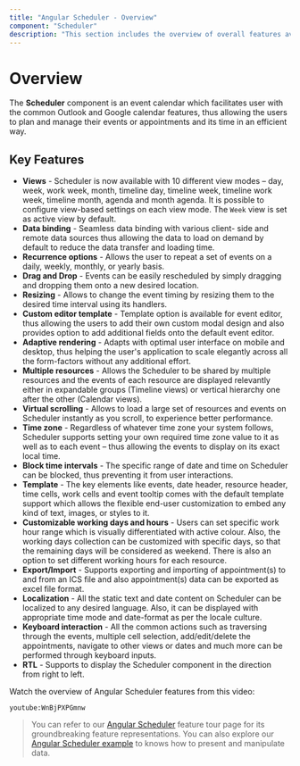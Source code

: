 ```yaml
---
title: "Angular Scheduler - Overview"
component: "Scheduler"
description: "This section includes the overview of overall features available in Syncfusion Angular Scheduler."
---
```


# Overview

The **Scheduler** component is an event calendar which facilitates user with the common Outlook and Google calendar features,
thus allowing the users to plan and manage their events or appointments and its time in an efficient way.

## Key Features

* **Views** - Scheduler is now available with 10 different view modes – day, week, work week, month, timeline day, timeline week, timeline work week, timeline month, agenda and month agenda.
It is possible to configure view-based settings on each view mode. The `Week` view is set as active view by default.
* **Data binding** - Seamless data binding with various client-
side and remote data sources thus allowing the data to load on demand by default to reduce the data transfer and loading time.
* **Recurrence options** - Allows the user to repeat a set of events on a daily, weekly, monthly, or yearly basis.
* **Drag and Drop** - Events can be easily rescheduled by simply dragging and dropping them onto a new desired location.
* **Resizing** - Allows to change the event timing by resizing them to the desired time interval using its handlers.
* **Custom editor template** - Template option is available for event editor,
thus allowing the users to add their own custom modal design and also provides option to add additional fields onto the default event editor.
* **Adaptive rendering** - Adapts with optimal user interface on mobile and desktop,
thus helping the user's application to scale elegantly across all the form-factors without any additional effort.
* **Multiple resources** - Allows the Scheduler to be shared by multiple resources and the events of each resource are displayed relevantly either in expandable groups (Timeline views) or
vertical hierarchy one after the other (Calendar views).
* **Virtual scrolling** - Allows to load a large set of resources and events on Scheduler instantly as you scroll, to experience better performance.
* **Time zone** -  Regardless of whatever time zone your system follows,
Scheduler supports setting your own required time zone value to it as well as to each event –
thus allowing the events to display on its exact local time.
* **Block time intervals** - The specific range of date and time on Scheduler can be blocked, thus preventing it from user interactions.
* **Template** - The key elements like events, date header, resource header, time cells,
work cells and event tooltip comes with the default template support which allows the flexible end-user customization to embed any kind of text,
images, or styles to it.
* **Customizable working days and hours** - Users can set specific work hour range which is visually differentiated with active colour.
Also, the working days collection can be customized with specific days, so that the remaining days will be considered as weekend. There is also an option to set different working hours for each resource.
* **Export/Import** - Supports exporting and importing of appointment(s) to and from an ICS file and also appointment(s) data can be exported as excel file format.
* **Localization** - All the static text and date content on Scheduler can be localized to any desired language.
Also, it can be displayed with appropriate time mode and date-format as per the locale culture.
* **Keyboard interaction** - All the common actions such as traversing through the events, multiple cell selection,
add/edit/delete the appointments, navigate to other views or dates and much more can be performed through keyboard inputs.
* **RTL** - Supports to display the Scheduler component in the direction from right to left.

Watch the overview of Angular Scheduler features from this video:

`youtube:WnBjPXPGmnw`

> You can refer to our [Angular Scheduler](https://www.syncfusion.com/angular-ui-components/angular-scheduler) feature tour page for its groundbreaking feature representations. You can also explore our [Angular Scheduler example](https://ej2.syncfusion.com/angular/demos/#/material/schedule/overview) to knows how to present and manipulate data.
